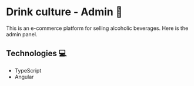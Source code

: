 # Drink culture - Admin 🍻

This is an e-commerce platform for selling alcoholic beverages. Here is the admin panel. 

## Technologies 💻

* TypeScript
* Angular 
